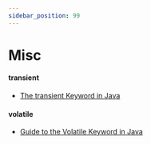 ```yaml
---
sidebar_position: 99
---
```


# Misc

#### transient
- [The transient Keyword in Java](https://www.baeldung.com/java-transient-keyword)

#### volatile
- [Guide to the Volatile Keyword in Java](https://www.baeldung.com/java-volatile)


